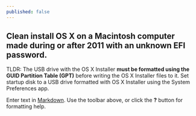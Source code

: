 ```yaml
---
published: false
---
```

## Clean install OS X on a Macintosh computer made during or after 2011 with an unknown EFI password.


TLDR: The USB drive with the OS X Installer **must be formatted using the GUID Partition Table (GPT)** before writing the OS X Installer files to it. Set startup disk to a USB drive formatted with OS X Installer using the System Preferences app. 

Enter text in [Markdown](http://daringfireball.net/projects/markdown/). Use the toolbar above, or click the **?** button for formatting help.

